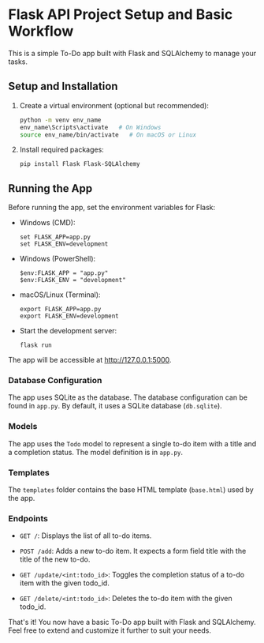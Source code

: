# Flask API Project Setup and Basic Workflow

This is a simple To-Do app built with Flask and SQLAlchemy to manage your tasks.


## Setup and Installation

1. Create a virtual environment (optional but recommended):
   ```bash
   python -m venv env_name
   env_name\Scripts\activate   # On Windows
   source env_name/bin/activate   # On macOS or Linux
   ```

2. Install required packages:
    ```
    pip install Flask Flask-SQLAlchemy
    ```


## Running the App

Before running the app, set the environment variables for Flask:

- Windows (CMD):
    ```
    set FLASK_APP=app.py
    set FLASK_ENV=development
    ```

- Windows (PowerShell):
    ```
    $env:FLASK_APP = "app.py"
    $env:FLASK_ENV = "development"
    ```

- macOS/Linux (Terminal):
    ```
    export FLASK_APP=app.py
    export FLASK_ENV=development
    ```


- Start the development server:
    ```
    flask run
    ```
    
The app will be accessible at http://127.0.0.1:5000.


### Database Configuration
The app uses SQLite as the database. The database configuration can be found in `app.py`. By default, it uses a SQLite database (`db.sqlite`).


### Models
The app uses the `Todo` model to represent a single to-do item with a title and a completion status. The model definition is in `app.py`.


### Templates
The `templates` folder contains the base HTML template (`base.html`) used by the app.


### Endpoints
- `GET /`: Displays the list of all to-do items.

- `POST /add`: Adds a new to-do item. It expects a form field title with the title of the new to-do.

- `GET /update/<int:todo_id>`: Toggles the completion status of a to-do item with the given todo_id.

- `GET /delete/<int:todo_id>`: Deletes the to-do item with the given todo_id.

That's it! You now have a basic To-Do app built with Flask and SQLAlchemy. Feel free to extend and customize it further to suit your needs.

